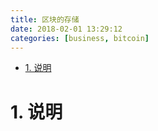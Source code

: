 ```yaml
---
title: 区块的存储
date: 2018-02-01 13:29:12
categories: [business, bitcoin]
---
```


<!-- TOC -->

- [1. 说明](#1-说明)

<!-- /TOC -->



<a id="markdown-1-说明" name="1-说明"></a>
# 1. 说明

